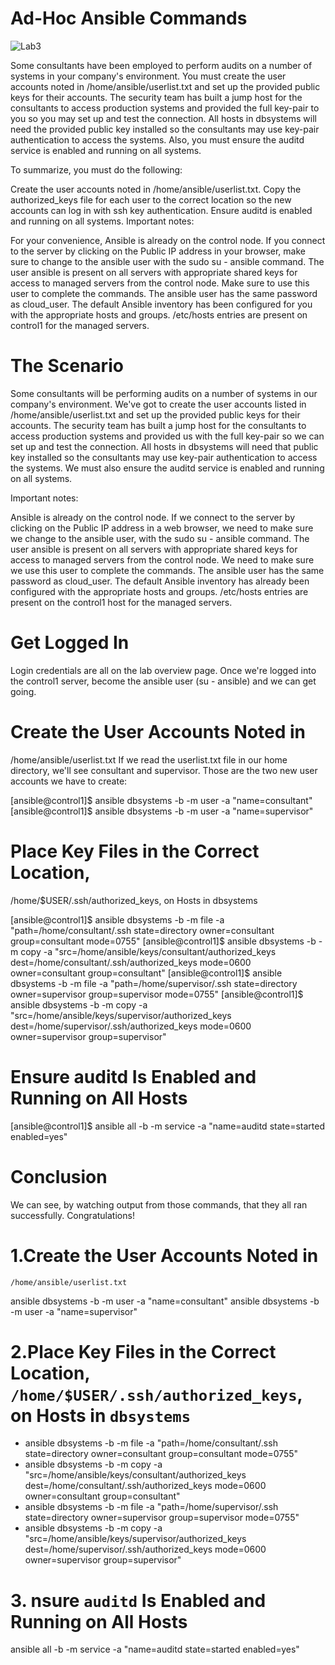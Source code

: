# Ad-Hoc Ansible Commands
![Lab3](https://user-images.githubusercontent.com/106797604/196339352-5ce4da8e-8b3f-4da7-9c93-b6d9c808d9b5.png)

Some consultants have been employed to perform audits on a number of systems in your company's environment. You must create the user accounts noted in /home/ansible/userlist.txt and set up the provided public keys for their accounts. The security team has built a jump host for the consultants to access production systems and provided the full key-pair to you so you may set up and test the connection. All hosts in dbsystems will need the provided public key installed so the consultants may use key-pair authentication to access the systems. Also, you must ensure the auditd service is enabled and running on all systems.

To summarize, you must do the following:

Create the user accounts noted in /home/ansible/userlist.txt.
Copy the authorized_keys file for each user to the correct location so the new accounts can log in with ssh key authentication.
Ensure auditd is enabled and running on all systems.
Important notes:

For your convenience, Ansible is already on the control node. If you connect to the server by clicking on the Public IP address in your browser, make sure to change to the ansible user with the sudo su - ansible command.
The user ansible is present on all servers with appropriate shared keys for access to managed servers from the control node. Make sure to use this user to complete the commands.
The ansible user has the same password as cloud_user.
The default Ansible inventory has been configured for you with the appropriate hosts and groups.
/etc/hosts entries are present on control1 for the managed servers.

# The Scenario
Some consultants will be performing audits on a number of systems in our company's environment. We've got to create the user accounts listed in /home/ansible/userlist.txt and set up the provided public keys for their accounts. The security team has built a jump host for the consultants to access production systems and provided us with the full key-pair so we can set up and test the connection. All hosts in dbsystems will need that public key installed so the consultants may use key-pair authentication to access the systems. We must also ensure the auditd service is enabled and running on all systems.

Important notes:

Ansible is already on the control node. If we connect to the server by clicking on the Public IP address in a web browser, we need to make sure we change to the ansible user, with the sudo su - ansible command.
The user ansible is present on all servers with appropriate shared keys for access to managed servers from the control node. We need to make sure we use this user to complete the commands.
The ansible user has the same password as cloud_user.
The default Ansible inventory has already been configured with the appropriate hosts and groups.
/etc/hosts entries are present on the control1 host for the managed servers.

# Get Logged In
Login credentials are all on the lab overview page. Once we're logged into the control1 server, become the ansible user (su - ansible) and we can get going.

# Create the User Accounts Noted in 
/home/ansible/userlist.txt
If we read the userlist.txt file in our home directory, we'll see consultant and supervisor. Those are the two new user accounts we have to create:

[ansible@control1]$ ansible dbsystems -b -m user -a "name=consultant"
[ansible@control1]$ ansible dbsystems -b -m user -a "name=supervisor"

# Place Key Files in the Correct Location, 
/home/$USER/.ssh/authorized_keys, on Hosts in dbsystems

[ansible@control1]$ ansible dbsystems -b -m file -a "path=/home/consultant/.ssh state=directory owner=consultant group=consultant mode=0755"
[ansible@control1]$ ansible dbsystems -b -m copy -a "src=/home/ansible/keys/consultant/authorized_keys dest=/home/consultant/.ssh/authorized_keys mode=0600 owner=consultant group=consultant"
[ansible@control1]$ ansible dbsystems -b -m file -a "path=/home/supervisor/.ssh state=directory owner=supervisor group=supervisor mode=0755"
[ansible@control1]$ ansible dbsystems -b -m copy -a "src=/home/ansible/keys/supervisor/authorized_keys dest=/home/supervisor/.ssh/authorized_keys mode=0600 owner=supervisor group=supervisor"

# Ensure auditd Is Enabled and Running on All Hosts
[ansible@control1]$ ansible all -b -m service -a "name=auditd state=started enabled=yes"

# Conclusion
We can see, by watching output from those commands, that they all ran successfully. Congratulations!


# 1.Create the User Accounts Noted in 
`/home/ansible/userlist.txt`

ansible dbsystems -b -m user -a "name=consultant"
ansible dbsystems -b -m user -a "name=supervisor"

# 2.Place Key Files in the Correct Location, `/home/$USER/.ssh/authorized_keys`, on Hosts in `dbsystems`

- ansible dbsystems -b -m file -a "path=/home/consultant/.ssh state=directory owner=consultant group=consultant mode=0755"
- ansible dbsystems -b -m copy -a "src=/home/ansible/keys/consultant/authorized_keys dest=/home/consultant/.ssh/authorized_keys mode=0600 owner=consultant group=consultant"
- ansible dbsystems -b -m file -a "path=/home/supervisor/.ssh state=directory owner=supervisor group=supervisor mode=0755"
- ansible dbsystems -b -m copy -a "src=/home/ansible/keys/supervisor/authorized_keys dest=/home/supervisor/.ssh/authorized_keys mode=0600 owner=supervisor group=supervisor"

# 3. nsure `auditd` Is Enabled and Running on All Hosts

ansible all -b -m service -a "name=auditd state=started enabled=yes"


